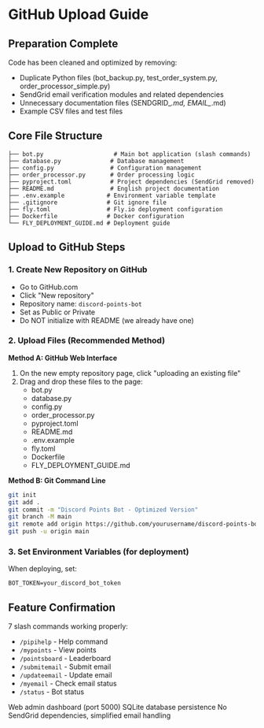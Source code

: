 # GitHub Upload Guide

## Preparation Complete

Code has been cleaned and optimized by removing:
- Duplicate Python files (bot_backup.py, test_order_system.py, order_processor_simple.py)
- SendGrid email verification modules and related dependencies
- Unnecessary documentation files (SENDGRID_*.md, EMAIL_*.md)
- Example CSV files and test files

## Core File Structure

```
├── bot.py                    # Main bot application (slash commands)
├── database.py              # Database management
├── config.py                # Configuration management
├── order_processor.py       # Order processing logic
├── pyproject.toml           # Project dependencies (SendGrid removed)
├── README.md                # English project documentation
├── .env.example            # Environment variable template
├── .gitignore              # Git ignore file
├── fly.toml                # Fly.io deployment configuration
├── Dockerfile              # Docker configuration
└── FLY_DEPLOYMENT_GUIDE.md # Deployment guide
```

## Upload to GitHub Steps

### 1. Create New Repository on GitHub
- Go to GitHub.com
- Click "New repository"
- Repository name: `discord-points-bot`
- Set as Public or Private
- Do NOT initialize with README (we already have one)

### 2. Upload Files (Recommended Method)

**Method A: GitHub Web Interface**
1. On the new empty repository page, click "uploading an existing file"
2. Drag and drop these files to the page:
   - bot.py
   - database.py  
   - config.py
   - order_processor.py
   - pyproject.toml
   - README.md
   - .env.example
   - fly.toml
   - Dockerfile
   - FLY_DEPLOYMENT_GUIDE.md

**Method B: Git Command Line**
```bash
git init
git add .
git commit -m "Discord Points Bot - Optimized Version"
git branch -M main
git remote add origin https://github.com/yourusername/discord-points-bot.git
git push -u origin main
```

### 3. Set Environment Variables (for deployment)
When deploying, set:
```
BOT_TOKEN=your_discord_bot_token
```

## Feature Confirmation

7 slash commands working properly:
- `/pipihelp` - Help command
- `/mypoints` - View points
- `/pointsboard` - Leaderboard
- `/submitemail` - Submit email
- `/updateemail` - Update email
- `/myemail` - Check email status
- `/status` - Bot status

Web admin dashboard (port 5000)
SQLite database persistence
No SendGrid dependencies, simplified email handling